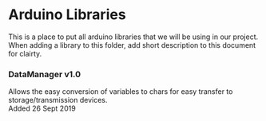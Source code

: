 # Arduino Libraries
This is a place to put all arduino libraries that we will be using in our project. When adding a library to this folder, add short description to this document for clairty.
<br />

### DataManager v1.0
Allows the easy conversion of variables to chars for easy transfer to storage/transmission devices. <br />
Added 26 Sept 2019
